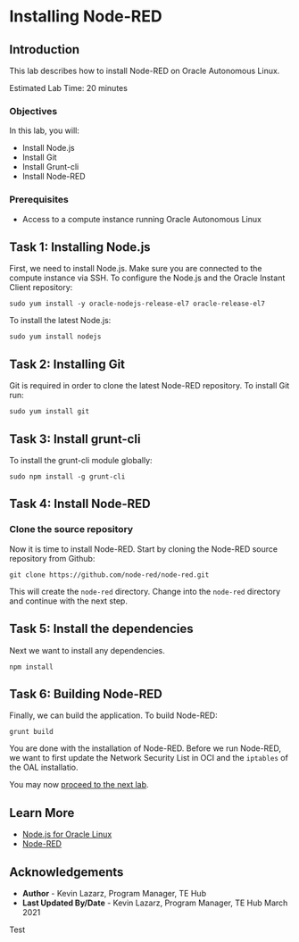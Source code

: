 # Installing Node-RED

## Introduction
This lab describes how to install Node-RED on Oracle Autonomous Linux.

Estimated Lab Time: 20 minutes

### Objectives

In this lab, you will:
* Install Node.js
* Install Git
* Install Grunt-cli
* Install Node-RED

### Prerequisites

* Access to a compute instance running Oracle Autonomous Linux

## Task 1: Installing Node.js

First, we need to install Node.js. Make sure you are connected to the compute instance via SSH. To configure the Node.js and the Oracle Instant Client repository:

`sudo yum install -y oracle-nodejs-release-el7 oracle-release-el7`

To install the latest Node.js:

`sudo yum install nodejs`

## Task 2: Installing Git

Git is required in order to clone the latest Node-RED repository. To install Git run:

`sudo yum install git`

## Task 3: Install grunt-cli

To install the grunt-cli module globally:

`sudo npm install -g grunt-cli`

## Task 4: Install Node-RED

### Clone the source repository
Now it is time to install Node-RED. Start by cloning the Node-RED source repository from Github:

`git clone https://github.com/node-red/node-red.git`

This will create the `node-red` directory. Change into the `node-red` directory and continue with the next step.

## Task 5: Install the dependencies

Next we want to install any dependencies.

`npm install`

## Task 6: Building Node-RED
Finally, we can build the application. To build Node-RED:

`grunt build`

You are done with the installation of Node-RED. Before we run Node-RED, we want to first update the Network Security List in OCI and the
`iptables` of the OAL installatio.

You may now [proceed to the next lab](#next).

## Learn More


* [Node.js for Oracle Linux](https://yum.oracle.com/oracle-linux-nodejs.html#InstallingNodeOnOL7)
* [Node-RED](https://nodered.org/)

## Acknowledgements
* **Author** - Kevin Lazarz, Program Manager, TE Hub
* **Last Updated By/Date** - Kevin Lazarz, Program Manager, TE Hub March 2021

Test
